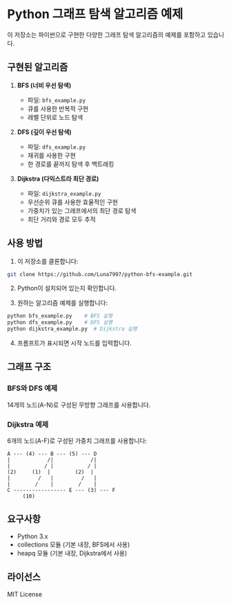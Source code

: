 # Python 그래프 탐색 알고리즘 예제

이 저장소는 파이썬으로 구현한 다양한 그래프 탐색 알고리즘의 예제를 포함하고 있습니다.

## 구현된 알고리즘

1. **BFS (너비 우선 탐색)**
   - 파일: `bfs_example.py`
   - 큐를 사용한 반복적 구현
   - 레벨 단위로 노드 탐색

2. **DFS (깊이 우선 탐색)**
   - 파일: `dfs_example.py`
   - 재귀를 사용한 구현
   - 한 경로를 끝까지 탐색 후 백트래킹

3. **Dijkstra (다익스트라 최단 경로)**
   - 파일: `dijkstra_example.py`
   - 우선순위 큐를 사용한 효율적인 구현
   - 가중치가 있는 그래프에서의 최단 경로 탐색
   - 최단 거리와 경로 모두 추적

## 사용 방법

1. 이 저장소를 클론합니다:
```bash
git clone https://github.com/Luna7997/python-bfs-example.git
```

2. Python이 설치되어 있는지 확인합니다.

3. 원하는 알고리즘 예제를 실행합니다:
```bash
python bfs_example.py    # BFS 실행
python dfs_example.py    # DFS 실행
python dijkstra_example.py  # Dijkstra 실행
```

4. 프롬프트가 표시되면 시작 노드를 입력합니다.

## 그래프 구조

### BFS와 DFS 예제
14개의 노드(A-N)로 구성된 무방향 그래프를 사용합니다.

### Dijkstra 예제
6개의 노드(A-F)로 구성된 가중치 그래프를 사용합니다:
```
A --- (4) --- B --- (5) --- D
|            /|            /|
|           / |           / |
(2)     (1)  |        (2)  |
|         /   |         /   |
|        /    |        /    |
C ----------------- E --- (3) --- F
     (10)          
```

## 요구사항

- Python 3.x
- collections 모듈 (기본 내장, BFS에서 사용)
- heapq 모듈 (기본 내장, Dijkstra에서 사용)

## 라이선스

MIT License